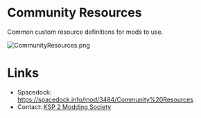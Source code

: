# Community Resources
Common custom resource definitions for mods to use.

![CommunityResources.png](https://i.imgur.com/A9VGKeM.png)

# Links
* Spacedock: https://spacedock.info/mod/3484/Community%20Resources
* Contact: [KSP 2 Modding Society](https://discord.com/channels/1078696971088433153/1147327464486477874)
